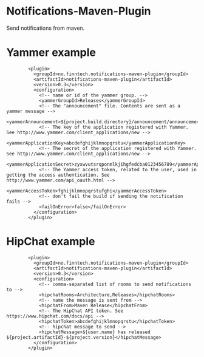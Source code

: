 Notifications-Maven-Plugin
==========================

Send notifications from maven.

Yammer example
==============


            <plugin>
              <groupId>no.finntech.notifications-maven-plugin</groupId>
              <artifactId>notifications-maven-plugin</artifactId>
              <version>0.3</version>
              <configuration>
                <!-- name or id of the yammer group. -->
                <yammerGroupId>Releases</yammerGroupId>
                <!-- The "announcement" file. Contents are sent as a yammer message -->
                <yammerAnnouncement>${project.build.directory}/announcement/announcement.vm</yammerAnnouncement>
                <!-- The key of the application registered with Yammer. See http://www.yammer.com/client_applications/new -->
                <yammerApplicationKey>abcdefghijklmnopqrstu</yammerApplicationKey>
                <!-- The secret of the application registered with Yammer. See http://www.yammer.com/client_applications/new -->
                <yammerApplicationSecret>zyxwvutsrqponmlkjihgfedcba0123456789</yammerApplicationSecret>
                <!-- The Yammer access token, related to the user, used in getting the access authentication. See http://www.yammer.com/api_oauth.html -->
                <yammerAccessToken>fghijklmnopqrstufghi</yammerAccessToken>
                <!-- don't fail the build if sending the notification fails -->
                <failOnError>false</failOnError>
              </configuration>
            </plugin>



HipChat example
===============


            <plugin>
              <groupId>no.finntech.notifications-maven-plugin</groupId>
              <artifactId>notifications-maven-plugin</artifactId>
              <version>0.3</version>
              <configuration>
                <!-- comma-separated list of rooms to send notifications to -->
                <hipchatRooms>Architecture,Releases</hipchatRooms>
                <!-- name the message is sent from -->
                <hipchatFrom>Maven Release</hipchatFrom>
                <!-- The HipChat API token. See https://www.hipchat.com/docs/api -->
                <hipchatToken>abcdefghijklmnopqrstu</hipchatToken>
                <!-- hipchat message to send -->
                <hipchatMessage>${user.name} has released ${project.artifactId}-${project.version}</hipchatMessage>
              </configuration>
            </plugin>
